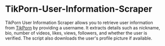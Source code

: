 # TikPorn-User-Information-Scraper
TikPorn User Information Scraper allows you to retrieve user information from [TikPorn](https://tik.porn) by providing a username. It extracts details such as nickname, bio, number of videos, likes, views, followers, and whether the user is verified. The script also downloads the user's profile picture if available.
